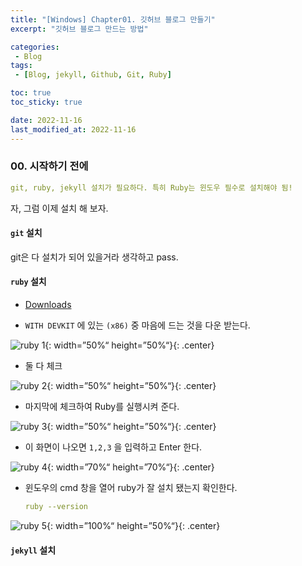 ```yaml
---
title: "[Windows] Chapter01. 깃허브 블로그 만들기"
excerpt: "깃허브 블로그 만드는 방법"

categories:
 - Blog
tags:
 - [Blog, jekyll, Github, Git, Ruby]

toc: true
toc_sticky: true

date: 2022-11-16
last_modified_at: 2022-11-16
---
```


<!-- outline-start -->

### 00. 시작하기 전에

   ```yaml
   git, ruby, jekyll 설치가 필요하다. 특히 Ruby는 윈도우 필수로 설치해야 됨!
   ```

자, 그럼 이제 설치 해 보자.


#### `git` 설치
 git은 다 설치가 되어 있을거라 생각하고 pass.



#### `ruby` 설치

 - [Downloads](https://rubyinstaller.org/)


 - `WITH DEVKIT` 에 있는 `(x86)` 중 마음에 드는 것을 다운 받는다.

  ![ruby 1](https://user-images.githubusercontent.com/117553252/202195331-b0fea8c8-4e8c-4c17-92f0-3169cd6fc377.png){: width=”50%“ height=”50%“}{: .center}


 - 둘 다 체크

  ![ruby 2](https://user-images.githubusercontent.com/117553252/202196131-d7cacdfb-99a4-47af-9608-6ef56eadb233.png){: width=”50%“ height=”50%“}{: .center}


 - 마지막에 체크하여 Ruby를 실행시켜 준다.

  ![ruby 3](https://user-images.githubusercontent.com/117553252/202196210-97b269d2-d837-4715-9e7b-3ad6797708c5.png){: width=”50%“ height=”50%“}{: .center}


 - 이 화면이 나오면 `1,2,3` 을 입력하고 Enter 한다.

  ![ruby 4](https://user-images.githubusercontent.com/117553252/202196266-94f34ea2-ada5-44f2-a994-ee31390ab9b4.png){: width=”70%“ height=”70%“}{: .center}


 - 윈도우의 cmd 창을 열어 ruby가 잘 설치 됐는지 확인한다.
 
   ```yaml
   ruby --version
   ```
 ![ruby 5](https://user-images.githubusercontent.com/117553252/202198332-abb2ac3c-967b-420f-b819-c4545c53dcfb.png){: width=”100%“ height=”50%“}{: .center}



#### `jekyll` 설치







